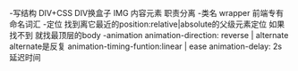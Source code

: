 -写结构
DIV+CSS DIV换盒子
IMG 内容元素
职责分离
-类名 wrapper 前端专有命名词汇
-定位
找到离它最近的position:relative|absolute的父级元素定位
如果找不到  就找最顶层的body
-animation
animation-direction: reverse | alternate alternate是反复
animation-timing-funtion:linear | ease
animation-delay: 2s  延迟时间

